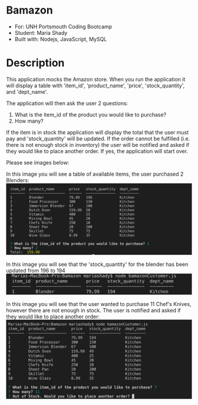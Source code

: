 # Bamazon
* For: UNH Portsmouth Coding Bootcamp
* Student: Maria Shady
* Built with: Nodejs, JavaScript, MySQL

# Description
This application mocks the Amazon store.  When you run the application it will display a table with 'item_id', 'product_name', 'price', 'stock_quantity', and 'dept_name'.

The application will then ask the user 2 questions:
1. What is the item_id of the product you would like to purchase?
2. How many?

If the item is in stock the application will display the total that the user must pay and 'stock_quantity' will be updated. If the order cannot be fulfilled (i.e. there is not enough stock in inventory) the user will be notified and asked if they would like to place another order. If yes, the application will start over. 

Please see images below:

In this image you will see a table of available items, the user purchased 2 Blenders:
<img src = "images/app.png">

In this image you will see that the 'stock_quantity' for the blender has been updated from 196 to 194 
<img src = "images/updateapp.png">

In this image you will see that the user wanted to purchase 11 Chef's Knives, however there are not enough in stock.  The user is notified and asked if they would like to place another order:
<img src = "images/outofstock.png">

